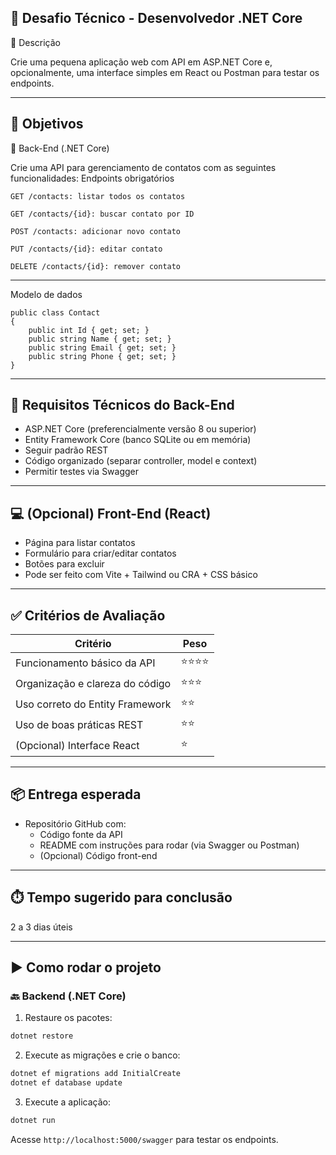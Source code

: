 ## 🧪 Desafio Técnico - Desenvolvedor .NET Core
📝 Descrição

Crie uma pequena aplicação web com API em ASP.NET Core e, opcionalmente, uma interface simples em React ou Postman para testar os endpoints.

---
## 🎯 Objetivos
📌 Back-End (.NET Core)

Crie uma API para gerenciamento de contatos com as seguintes funcionalidades:
Endpoints obrigatórios

    GET /contacts: listar todos os contatos

    GET /contacts/{id}: buscar contato por ID

    POST /contacts: adicionar novo contato

    PUT /contacts/{id}: editar contato

    DELETE /contacts/{id}: remover contato
---    
Modelo de dados
```
public class Contact
{
    public int Id { get; set; }
    public string Name { get; set; }
    public string Email { get; set; }
    public string Phone { get; set; }
}

```
---

## 🔐 Requisitos Técnicos do Back-End
* ASP.NET Core (preferencialmente versão 8 ou superior)
* Entity Framework Core (banco SQLite ou em memória)
* Seguir padrão REST
* Código organizado (separar controller, model e context)
* Permitir testes via Swagger

---    

## 💻 (Opcional) Front-End (React)

* Página para listar contatos
* Formulário para criar/editar contatos
* Botões para excluir
* Pode ser feito com Vite + Tailwind ou CRA + CSS básico

--- 

## ✅ Critérios de Avaliação

|Critério	                       | Peso |
|--------------------------------|-----------|
|Funcionamento básico da API	   |⭐⭐⭐⭐ |
|Organização e clareza do código |⭐⭐⭐ |
|Uso correto do Entity Framework |⭐⭐ |
|Uso de boas práticas REST	     |⭐⭐ |
|(Opcional) Interface React	     |⭐ |         


--- 
## 📦 Entrega esperada

- Repositório GitHub com:  
  - Código fonte da API
  - README com instruções para rodar (via Swagger ou Postman)
  - (Opcional) Código front-end
  
---

## ⏱️ Tempo sugerido para conclusão

2 a 3 dias úteis

---
## ▶️ Como rodar o projeto

### 🔙 Backend (.NET Core)

1. Restaure os pacotes:
```bash
dotnet restore
```

2. Execute as migrações e crie o banco:
```bash
dotnet ef migrations add InitialCreate
dotnet ef database update
```

3. Execute a aplicação:
```bash
dotnet run
```

Acesse `http://localhost:5000/swagger` para testar os endpoints.

